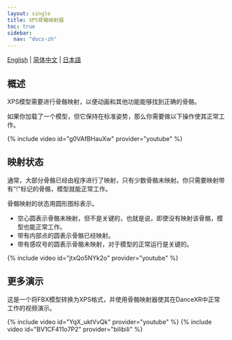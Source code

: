 ```yaml
---
layout: single
title: XPS骨骼映射器
toc: true
sidebar:
  nav: "docs-zh"
---
```

[English](/dancexr/features/bone_mapper) | [简体中文](/zh/dancexr/features/bone_mapper) | [日本語](/jp/dancexr/features/bone_mapper)


## 概述
XPS模型需要进行骨骼映射，以便动画和其他功能能够找到正确的骨骼。

如果你加载了一个模型，但它保持在标准姿势，那么你需要做以下操作使其正常工作。

{% include video id="g0VAfBHauXw" provider="youtube" %}

## 映射状态
通常，大部分骨骼已经由程序进行了映射，只有少数骨骼未映射。你只需要映射带有"!"标记的骨骼，模型就能正常工作。

骨骼映射的状态用圆形图标表示。
* 空心圆表示骨骼未映射，但不是关键的，也就是说，即使没有映射该骨骼，模型也能正常工作。
* 带有内部点的圆表示骨骼已经映射。
* 带有感叹号的圆表示骨骼未映射，对于模型的正常运行是关键的。

{% include video id="jtxQo5NYk2o" provider="youtube" %}

## 更多演示
这是一个将FBX模型转换为XPS格式，并使用骨骼映射器使其在DanceXR中正常工作的视频演示。

{% include video id="YqX_uktVvQk" provider="youtube" %}
{% include video id="BV1CF411o7P2" provider="bilibili" %}